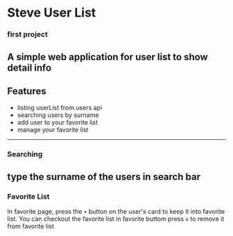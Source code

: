 
# Steve User List
### first project
A simple web application for user list to show detail info  
---
## Features
- listing userList from users api
- searching users by surname
- add user to your favorite list
- manage your favorite list
---
### Searching
type the surname of the users in search bar
---
### Favorite List
In favorite page, press the `+` button on the user's card to keep it into favorite list.
You can checkout the favorite list in favorite buttom
press `x` to remove it from favorite list
